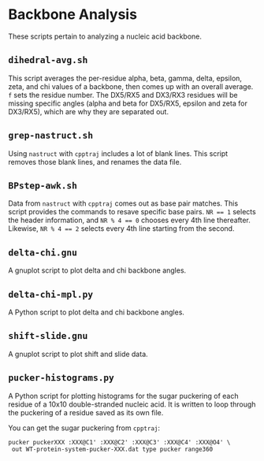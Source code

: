 # Backbone Analysis
These scripts pertain to analyzing a nucleic acid backbone.

## `dihedral-avg.sh`
This script averages the per-residue alpha, beta, gamma, delta, epsilon, zeta,
and chi values of a backbone, then comes up with an overall average.
`f` sets the residue number.
The DX5/RX5 and DX3/RX3 residues will be missing specific angles (alpha and
beta for DX5/RX5, epsilon and zeta for DX3/RX5), which are why they are
separated out.

## `grep-nastruct.sh`
Using `nastruct` with `cpptraj` includes a lot of blank lines.
This script removes those blank lines, and renames the data file.

## `BPstep-awk.sh`
Data from `nastruct` with `cpptraj` comes out as base pair matches.
This script provides the commands to resave specific base pairs.
`NR == 1` selects the header information, and `NR % 4 == 0` chooses every 4th
line thereafter.
Likewise, `NR % 4 == 2` selects every 4th line starting from the second.

## `delta-chi.gnu`
A gnuplot script to plot delta and chi backbone angles.

## `delta-chi-mpl.py`
A Python script to plot delta and chi backbone angles.

## `shift-slide.gnu`
A gnuplot script to plot shift and slide data.

## `pucker-histograms.py`
A Python script for plotting histograms for the sugar puckering of each residue
of a 10x10 double-stranded nucleic acid.
It is written to loop through the puckering of a residue saved as its own 
file.

You can get the sugar puckering from `cpptraj`:
```
pucker puckerXXX :XXX@C1' :XXX@C2' :XXX@C3' :XXX@C4' :XXX@O4' \
 out WT-protein-system-pucker-XXX.dat type pucker range360
```
